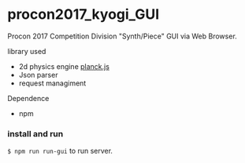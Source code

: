 # procon2017_kyogi_GUI 
Procon 2017 Competition Division "Synth/Piece" GUI via Web Browser.

library used
-  2d physics engine [planck.js](https://github.com/shakiba/planck.js) 
- Json parser
- request managiment

Dependence 
- npm


### install and run


`
$ npm run run-gui
`
to run server.
